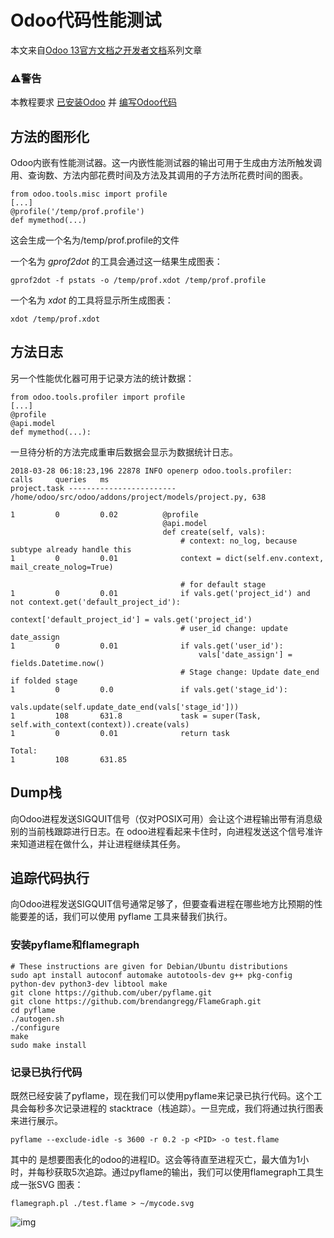 # Odoo代码性能测试

本文来自[Odoo 13官方文档之开发者文档](../README.md)系列文章

### ⚠️警告

本教程要求 [已安装Odoo](https://alanhou.org/odoo-13-installing-odoo/) 并 [编写Odoo代码](https://alanhou.org/odoo-13-building-module/)

## 方法的图形化

Odoo内嵌有性能测试器。这一内嵌性能测试器的输出可用于生成由方法所触发调用、查询数、方法内部花费时间及方法及其调用的子方法所花费时间的图表。

```
from odoo.tools.misc import profile
[...]
@profile('/temp/prof.profile')
def mymethod(...)
```

这会生成一个名为/temp/prof.profile的文件

一个名为 *gprof2dot* 的工具会通过这一结果生成图表：

```
gprof2dot -f pstats -o /temp/prof.xdot /temp/prof.profile
```

一个名为 *xdot* 的工具将显示所生成图表：

```
xdot /temp/prof.xdot
```

## 方法日志

另一个性能优化器可用于记录方法的统计数据：

```
from odoo.tools.profiler import profile
[...]
@profile
@api.model
def mymethod(...):
```

一旦待分析的方法完成重审后数据会显示为数据统计日志。

```
2018-03-28 06:18:23,196 22878 INFO openerp odoo.tools.profiler:
calls     queries   ms
project.task ------------------------ /home/odoo/src/odoo/addons/project/models/project.py, 638

1         0         0.02          @profile
                                  @api.model
                                  def create(self, vals):
                                      # context: no_log, because subtype already handle this
1         0         0.01              context = dict(self.env.context, mail_create_nolog=True)

                                      # for default stage
1         0         0.01              if vals.get('project_id') and not context.get('default_project_id'):
                                          context['default_project_id'] = vals.get('project_id')
                                      # user_id change: update date_assign
1         0         0.01              if vals.get('user_id'):
                                          vals['date_assign'] = fields.Datetime.now()
                                      # Stage change: Update date_end if folded stage
1         0         0.0               if vals.get('stage_id'):
                                          vals.update(self.update_date_end(vals['stage_id']))
1         108       631.8             task = super(Task, self.with_context(context)).create(vals)
1         0         0.01              return task

Total:
1         108       631.85
```

## Dump栈

向Odoo进程发送SIGQUIT信号（仅对POSIX可用）会让这个进程输出带有消息级别的当前栈跟踪进行日志。在 odoo进程看起来卡住时，向进程发送这个信号准许来知道进程在做什么，并让进程继续其任务。

## 追踪代码执行

向Odoo进程发送SIGQUIT信号通常足够了，但要查看进程在哪些地方比预期的性能要差的话，我们可以使用 pyflame 工具来替我们执行。

### 安装pyflame和flamegraph

```
# These instructions are given for Debian/Ubuntu distributions
sudo apt install autoconf automake autotools-dev g++ pkg-config python-dev python3-dev libtool make
git clone https://github.com/uber/pyflame.git
git clone https://github.com/brendangregg/FlameGraph.git
cd pyflame
./autogen.sh
./configure
make
sudo make install
```

### 记录已执行代码

既然已经安装了pyflame，现在我们可以使用pyflame来记录已执行代码。这个工具会每秒多次记录进程的 stacktrace（栈追踪）。一旦完成，我们将通过执行图表来进行展示。

```
pyflame --exclude-idle -s 3600 -r 0.2 -p <PID> -o test.flame
```

其中的 <PID>是想要图表化的odoo的进程ID。这会等待直至进程灭亡，最大值为1小时，并每秒获取5次追踪。通过pyflame的输出，我们可以使用flamegraph工具生成一张SVG 图表：

```
flamegraph.pl ./test.flame > ~/mycode.svg
```

![img](https://www.odoo.com/documentation/13.0/_images/flamegraph.svg)